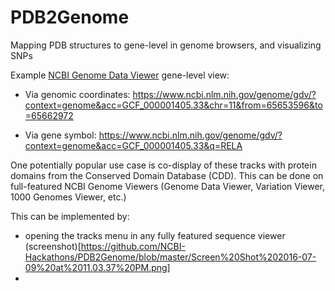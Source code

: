 # PDB2Genome
Mapping PDB structures to gene-level in genome browsers, and visualizing SNPs

Example [NCBI Genome Data Viewer](https://www.ncbi.nlm.nih.gov/genome/gdv/help/) gene-level view:

* Via genomic coordinates: https://www.ncbi.nlm.nih.gov/genome/gdv/?context=genome&acc=GCF_000001405.33&chr=11&from=65653596&to=65662972

* Via gene symbol: https://www.ncbi.nlm.nih.gov/genome/gdv/?context=genome&acc=GCF_000001405.33&q=RELA

One potentially popular use case is co-display of these tracks with protein domains from the Conserved Domain Database (CDD).  This can be done on full-featured NCBI Genome Viewers (Genome Data Viewer, Variation Viewer, 1000 Genomes Viewer, etc.)

This can be implemented by:

* opening the tracks menu in any fully featured sequence viewer (screenshot)[https://github.com/NCBI-Hackathons/PDB2Genome/blob/master/Screen%20Shot%202016-07-09%20at%2011.03.37%20PM.png]
* 
